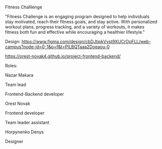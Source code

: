 Fitness Challlenge 

"Fitness Challenge is an engaging program designed to help individuals stay motivated, reach their fitness goals, and stay active. With personalized workout plans, progress tracking, and a variety of workouts, it makes fitness both fun and effective while encouraging a healthier lifestyle."

Design: https://www.figma.com/design/cbDJtipkVyst9XUCrOoFLL/web-campus?node-id=0-1&p=f&t=PlLBQTaaa2Doeaou-0


https://orest-novak4.github.io/project-frontend-backend/

Roles:

Nazar Makara 

  Team lead
  
  Frontend-Backend developer

Orest Novak

  Frontend developer
  
  Team leader assistant 

Horpynenko Denys

  Designer
